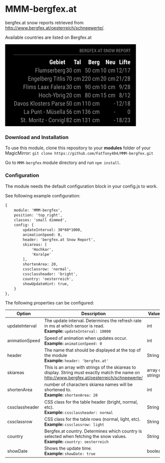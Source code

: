 # MMM-bergfex.at
bergfex.at snow reports retrieved from http://www.bergfex.at/oesterreich/schneewerte/. 

Available countries are listed on Bergfex.at

![Screenshot](screenshot.png?raw=true "Bergfex.at Results Screenshot")

### Download and Installation 

To use this module, clone this repository to your __modules__ folder of your MagicMirror: `git clone https://github.com/FatTony404/MMM-bergfex.git`

Go to `MMM-bergfex` module directory and run `npm install`. 


### Configuration

The module needs the default configuration block in your config.js to work.

See following example configuration: 

```
{
	module: 'MMM-bergfex',
	position: 'top_right', 
	classes: 'small dimmed', 
	config: {
		updateInterval: 30*60*1000,
		animationSpeed: 0,
		header: 'bergfex.at Snow Report',
		skiareas: [
			'Hochkar',
			'Koralpe'
		],
		shortenArea: 20,
		cssclassrow: 'normal',
		cssclassheader: 'bright',
		country: 'oesterreich',	
		showUpdateHint: true,			
	}
},
```

The following properties can be configured:

|Option|Description|Values|Default|
|---|---|---|---|
|updateInterval|The update interval. Determines the refresh rate in ms at which sensor is read.<br>**Example:** `updateInterval: 10000`|int|`30*60*1000`ms = 30min|
|animationSpeed|Speed of animation when updates occur.<br>**Example:** `animationSpeed: 0`|int|0|
|header|The name that should be displayed at the top of the module<br>**Example:** `header: 'bergfex.at'`|String|'bergfex.at'|
|skiareas|This is an array with strings of the skiareas to display. String must exactly match the name on http://www.bergfex.at/oesterreich/schneewerte/<br>|array of strings|''|
|shortenArea|number of characters skiarea names will be shortened to.<br>**Example:** `shortenArea: 20`|int|20|
|cssclassheader|CSS class for the table header (bright, normal, etc).<br>**Example:** `cssclassheader: normal`|String|'normal'|
|cssclassrow|CSS class for the table rows (normal, light, etc).<br>**Example:** `cssclassrow: light`|String|'light'|
|country|Bergfex.at country. Determines which country is selected when fetching the snow values.<br>**Example:** `country: oesterreich`|String|'oesterreich', 'schweiz'|
|showDate|Shows the update time.<br>**Example:** `showDate: true`|boolean|'true','false'|